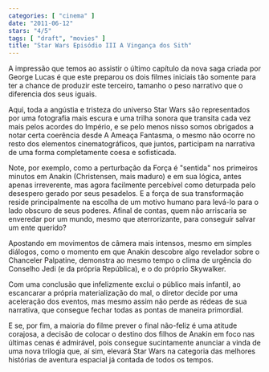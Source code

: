 ```yaml
---
categories: [ "cinema" ]
date: "2011-06-12"
stars: "4/5"
tags: [ "draft", "movies" ]
title: "Star Wars Episódio III A Vingança dos Sith"
---
```

A impressão que temos ao assistir o último capítulo da nova saga
criada por George Lucas é que este preparou os dois filmes iniciais
tão somente para ter a chance de produzir este terceiro, tamanho o peso
narrativo que o diferencia dos seus iguais.

Aqui, toda a angústia e tristeza do universo Star Wars são representados
por uma fotografia mais escura e uma trilha sonora que transita cada vez
mais pelos acordes do Império, e se pelo menos nisso somos obrigados
a notar certa coerência desde A Ameaça Fantasma, o mesmo não ocorre
no resto dos elementos cinematográficos, que juntos, participam na
narrativa de uma forma completamente coesa e sofisticada.

Note, por exemplo, como a perturbação da Força é "sentida"
nos primeiros minutos em Anakin (Christensen, mais maduro) e em sua
lógica, antes apenas irreverente, mas agora facilmente percebível como
deturpada pelo desespero gerado por seus pesadelos. E a força de sua
transformação reside principalmente na escolha de um motivo humano
para levá-lo para o lado obscuro de seus poderes. Afinal de contas,
quem não arriscaria se enveredar por um mundo, mesmo que aterrorizante,
para conseguir salvar um ente querido?

Apostando em movimentos de câmera mais intensos, mesmo em simples
diálogos, como o momento em que Anakin descobre algo revelador sobre
o Chanceler Palpatine, demonstra ao mesmo tempo o clima de urgência do
Conselho Jedi (e da própria República), e o do próprio Skywalker.

Com uma conclusão que infelizmente exclui o público mais infantil,
ao escancarar a própria materialização do mal, o diretor decide por
uma aceleração dos eventos, mas mesmo assim não perde as rédeas de
sua narrativa, que consegue fechar todas as pontas de maneira primordial.

E se, por fim, a maioria do filme prever o final não-feliz é uma atitude
corajosa, a decisão de colocar o destino dos filhos de Anakin em foco nas
últimas cenas é admirável, pois consegue sucintamente anunciar a vinda
de uma nova trilogia que, aí sim, elevará Star Wars na categoria das
melhores histórias de aventura espacial já contada de todos os tempos.

